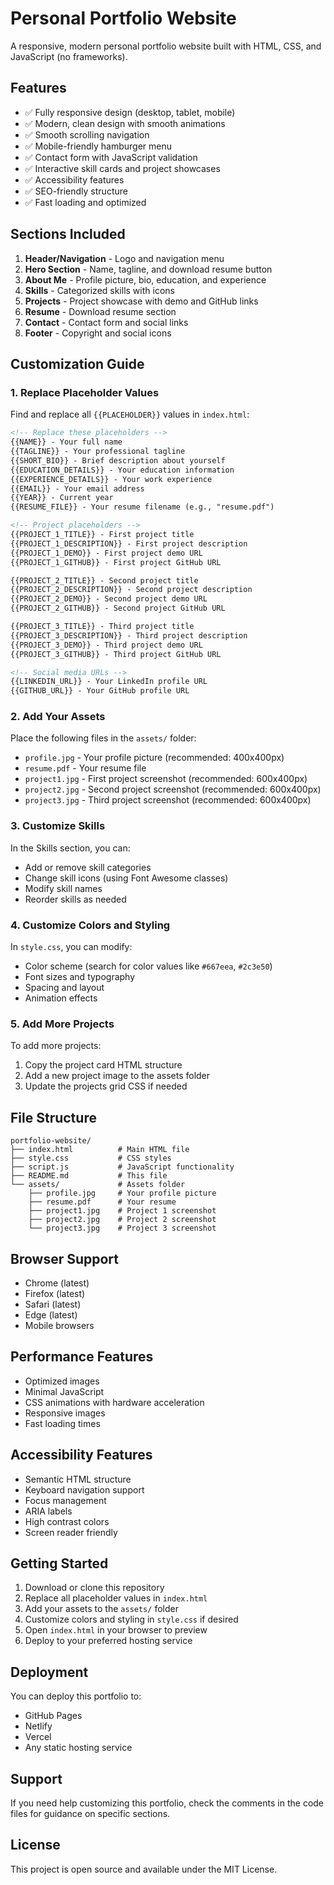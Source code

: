 # Personal Portfolio Website

A responsive, modern personal portfolio website built with HTML, CSS, and JavaScript (no frameworks).

## Features

- ✅ Fully responsive design (desktop, tablet, mobile)
- ✅ Modern, clean design with smooth animations
- ✅ Smooth scrolling navigation
- ✅ Mobile-friendly hamburger menu
- ✅ Contact form with JavaScript validation
- ✅ Interactive skill cards and project showcases
- ✅ Accessibility features
- ✅ SEO-friendly structure
- ✅ Fast loading and optimized

## Sections Included

1. **Header/Navigation** - Logo and navigation menu
2. **Hero Section** - Name, tagline, and download resume button
3. **About Me** - Profile picture, bio, education, and experience
4. **Skills** - Categorized skills with icons
5. **Projects** - Project showcase with demo and GitHub links
6. **Resume** - Download resume section
7. **Contact** - Contact form and social links
8. **Footer** - Copyright and social icons

## Customization Guide

### 1. Replace Placeholder Values

Find and replace all `{{PLACEHOLDER}}` values in `index.html`:

```html
<!-- Replace these placeholders -->
{{NAME}} - Your full name
{{TAGLINE}} - Your professional tagline
{{SHORT_BIO}} - Brief description about yourself
{{EDUCATION_DETAILS}} - Your education information
{{EXPERIENCE_DETAILS}} - Your work experience
{{EMAIL}} - Your email address
{{YEAR}} - Current year
{{RESUME_FILE}} - Your resume filename (e.g., "resume.pdf")

<!-- Project placeholders -->
{{PROJECT_1_TITLE}} - First project title
{{PROJECT_1_DESCRIPTION}} - First project description
{{PROJECT_1_DEMO}} - First project demo URL
{{PROJECT_1_GITHUB}} - First project GitHub URL

{{PROJECT_2_TITLE}} - Second project title
{{PROJECT_2_DESCRIPTION}} - Second project description
{{PROJECT_2_DEMO}} - Second project demo URL
{{PROJECT_2_GITHUB}} - Second project GitHub URL

{{PROJECT_3_TITLE}} - Third project title
{{PROJECT_3_DESCRIPTION}} - Third project description
{{PROJECT_3_DEMO}} - Third project demo URL
{{PROJECT_3_GITHUB}} - Third project GitHub URL

<!-- Social media URLs -->
{{LINKEDIN_URL}} - Your LinkedIn profile URL
{{GITHUB_URL}} - Your GitHub profile URL
```

### 2. Add Your Assets

Place the following files in the `assets/` folder:

- `profile.jpg` - Your profile picture (recommended: 400x400px)
- `resume.pdf` - Your resume file
- `project1.jpg` - First project screenshot (recommended: 600x400px)
- `project2.jpg` - Second project screenshot (recommended: 600x400px)
- `project3.jpg` - Third project screenshot (recommended: 600x400px)

### 3. Customize Skills

In the Skills section, you can:
- Add or remove skill categories
- Change skill icons (using Font Awesome classes)
- Modify skill names
- Reorder skills as needed

### 4. Customize Colors and Styling

In `style.css`, you can modify:
- Color scheme (search for color values like `#667eea`, `#2c3e50`)
- Font sizes and typography
- Spacing and layout
- Animation effects

### 5. Add More Projects

To add more projects:
1. Copy the project card HTML structure
2. Add a new project image to the assets folder
3. Update the projects grid CSS if needed

## File Structure

```
portfolio-website/
├── index.html          # Main HTML file
├── style.css           # CSS styles
├── script.js           # JavaScript functionality
├── README.md           # This file
└── assets/             # Assets folder
    ├── profile.jpg     # Your profile picture
    ├── resume.pdf      # Your resume
    ├── project1.jpg    # Project 1 screenshot
    ├── project2.jpg    # Project 2 screenshot
    └── project3.jpg    # Project 3 screenshot
```

## Browser Support

- Chrome (latest)
- Firefox (latest)
- Safari (latest)
- Edge (latest)
- Mobile browsers

## Performance Features

- Optimized images
- Minimal JavaScript
- CSS animations with hardware acceleration
- Responsive images
- Fast loading times

## Accessibility Features

- Semantic HTML structure
- Keyboard navigation support
- Focus management
- ARIA labels
- High contrast colors
- Screen reader friendly

## Getting Started

1. Download or clone this repository
2. Replace all placeholder values in `index.html`
3. Add your assets to the `assets/` folder
4. Customize colors and styling in `style.css` if desired
5. Open `index.html` in your browser to preview
6. Deploy to your preferred hosting service

## Deployment

You can deploy this portfolio to:
- GitHub Pages
- Netlify
- Vercel
- Any static hosting service

## Support

If you need help customizing this portfolio, check the comments in the code files for guidance on specific sections.

## License

This project is open source and available under the MIT License.
